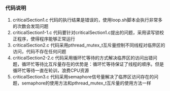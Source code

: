 ### 代码说明

1. criticalSection1.c 代码的执行结果是错误的，使用loop.sh脚本会执行非常多的次数会发现问题
2. criticalSection1-1.c  代码要针对criticalSection1.c提出的问题，采用读写锁校正程序，使得程序能够正常运行
3. criticalSection2.c 代码采用pthread_mutex_t互斥量控制不同线程对临界区的访问，代码不存在任何问题
4. criticalSection2-2.c 代码采用循环忙等待的方式解决临界区的访问出错问题，循环忙等待比互斥量存在的优势是：循环忙等待保证了线程的顺序。但是循环忙等待一直在轮训，浪费CPU资源
5. criticalSection3.c 代码采用semaphore信号量解决了临界区访问存在的问题，semaphore的使用方法和pthread_mutex_t互斥量的使用方法一样
